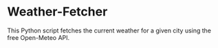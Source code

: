 # Weather-Fetcher
This Python script fetches the current weather for a given city using the free Open-Meteo API.
